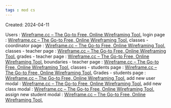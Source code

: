 ```yaml
---
tags : mod cs
---
```

Created: 2024-04-11

Users : [Wireframe.cc – The Go-to Free, Online Wireframing Tool.](https://wireframe.cc/JBD8so) 
login page : [Wireframe.cc – The Go-to Free, Online Wireframing Tool.](https://wireframe.cc/a6uspr) 
classes - coordinator page : [Wireframe.cc – The Go-to Free, Online Wireframing Tool.](https://wireframe.cc/vSMWM0) 
classes - teacher page : [Wireframe.cc – The Go-to Free, Online Wireframing Tool.](https://wireframe.cc/kHCWuc) 
grades - teacher page : [Wireframe.cc – The Go-to Free, Online Wireframing Tool.](https://wireframe.cc/M7KDPP)
boundaries - teacher page : [Wireframe.cc – The Go-to Free, Online Wireframing Tool.](https://wireframe.cc/i6MqUm)
classes - students page : [Wireframe.cc – The Go-to Free, Online Wireframing Tool.](https://wireframe.cc/U291zz) 
Grades -  students page : [Wireframe.cc – The Go-to Free, Online Wireframing Tool.](https://wireframe.cc/OyB0Gu)
add new user modal : [Wireframe.cc – The Go-to Free, Online Wireframing Tool.](https://wireframe.cc/BE7dfm)
add new class modal : [Wireframe.cc – The Go-to Free, Online Wireframing Tool.](https://wireframe.cc/U3pTqs)
assign new student modal : [Wireframe.cc – The Go-to Free, Online Wireframing Tool.](https://wireframe.cc/NENuPn)
 